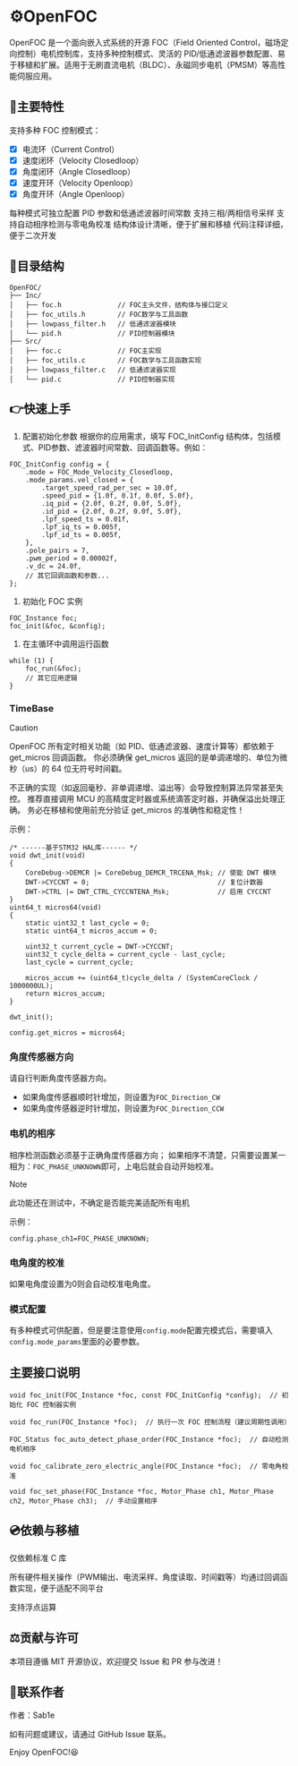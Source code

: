 # ⚙OpenFOC

OpenFOC 是一个面向嵌入式系统的开源 FOC（Field Oriented Control，磁场定向控制）电机控制库，支持多种控制模式、灵活的 PID/低通滤波器参数配置、易于移植和扩展。适用于无刷直流电机（BLDC）、永磁同步电机（PMSM）等高性能伺服应用。

## 🔧主要特性
支持多种 FOC 控制模式：
 - [x] 电流环（Current Control）
 - [x] 速度闭环（Velocity Closedloop）
 - [x] 角度闭环（Angle Closedloop）
 - [x] 速度开环（Velocity Openloop）
 - [x] 角度开环（Angle Openloop）

每种模式可独立配置 PID 参数和低通滤波器时间常数
支持三相/两相信号采样
支持自动相序检测与零电角校准
结构体设计清晰，便于扩展和移植
代码注释详细，便于二次开发
## 📁目录结构
```
OpenFOC/
├── Inc/
│   ├── foc.h              // FOC主头文件，结构体与接口定义
│   ├── foc_utils.h        // FOC数学与工具函数
│   ├── lowpass_filter.h   // 低通滤波器模块
│   └── pid.h              // PID控制器模块
├── Src/
│   ├── foc.c              // FOC主实现
│   ├── foc_utils.c        // FOC数学与工具函数实现
│   ├── lowpass_filter.c   // 低通滤波器实现
│   └── pid.c              // PID控制器实现
```
## 👉快速上手
1. 配置初始化参数
根据你的应用需求，填写 FOC_InitConfig 结构体，包括模式、PID参数、滤波器时间常数、回调函数等。例如：
```
FOC_InitConfig config = {
    .mode = FOC_Mode_Velocity_Closedloop,
    .mode_params.vel_closed = {
        .target_speed_rad_per_sec = 10.0f,
        .speed_pid = {1.0f, 0.1f, 0.0f, 5.0f},
        .iq_pid = {2.0f, 0.2f, 0.0f, 5.0f},
        .id_pid = {2.0f, 0.2f, 0.0f, 5.0f},
        .lpf_speed_ts = 0.01f,
        .lpf_iq_ts = 0.005f,
        .lpf_id_ts = 0.005f,
    },
    .pole_pairs = 7,
    .pwm_period = 0.00002f,
    .v_dc = 24.0f,
    // 其它回调函数和参数...
};
```
1. 初始化 FOC 实例
```
FOC_Instance foc;
foc_init(&foc, &config);
```
1. 在主循环中调用运行函数
```
while (1) {
    foc_run(&foc);
    // 其它应用逻辑
}
```

### TimeBase
> [!CAUTION]
> OpenFOC 所有定时相关功能（如 PID、低通滤波器、速度计算等）都依赖于 get_micros 回调函数。
> 你必须确保 get_micros 返回的是单调递增的、单位为微秒（us）的 64 位无符号时间戳。
>
> 不正确的实现（如返回毫秒、非单调递增、溢出等）会导致控制算法异常甚至失控。
> 推荐直接调用 MCU 的高精度定时器或系统滴答定时器，并确保溢出处理正确。
> 务必在移植和使用前充分验证 get_micros 的准确性和稳定性！

示例：
```
/* ------基于STM32 HAL库------ */
void dwt_init(void)
{
    CoreDebug->DEMCR |= CoreDebug_DEMCR_TRCENA_Msk; // 使能 DWT 模块
    DWT->CYCCNT = 0;                                // 复位计数器
    DWT->CTRL |= DWT_CTRL_CYCCNTENA_Msk;            // 启用 CYCCNT
}
uint64_t micros64(void)
{
    static uint32_t last_cycle = 0;
    static uint64_t micros_accum = 0;

    uint32_t current_cycle = DWT->CYCCNT;
    uint32_t cycle_delta = current_cycle - last_cycle;
    last_cycle = current_cycle;

    micros_accum += (uint64_t)cycle_delta / (SystemCoreClock / 1000000UL);
    return micros_accum;
}

dwt_init();

config.get_micros = micros64;
```

### 角度传感器方向

请自行判断角度传感器方向。

 - 如果角度传感器顺时针增加，则设置为`FOC_Direction_CW`
 - 如果角度传感器逆时针增加，则设置为`FOC_Direction_CCW`

### 电机的相序

相序检测函数必须基于正确角度传感器方向；
如果相序不清楚，只需要设置某一相为：`FOC_PHASE_UNKNOWN`即可，上电后就会自动开始校准。

> [!NOTE]
> 此功能还在测试中，不确定是否能完美适配所有电机

示例：
```
config.phase_ch1=FOC_PHASE_UNKNOWN;
```

### 电角度的校准

如果电角度设置为0则会自动校准电角度。

### 模式配置

有多种模式可供配置，但是要注意使用`config.mode`配置完模式后，需要填入`config.mode_params`里面的必要参数。

## 主要接口说明
```
void foc_init(FOC_Instance *foc, const FOC_InitConfig *config);  // 初始化 FOC 控制器实例
```

```
void foc_run(FOC_Instance *foc);  // 执行一次 FOC 控制流程（建议周期性调用）
```

```
FOC_Status foc_auto_detect_phase_order(FOC_Instance *foc);  // 自动检测电机相序
```

```
void foc_calibrate_zero_electric_angle(FOC_Instance *foc);  // 零电角校准
```

```
void foc_set_phase(FOC_Instance *foc, Motor_Phase ch1, Motor_Phase ch2, Motor_Phase ch3);  // 手动设置相序
```

## 💿依赖与移植
仅依赖标准 C 库

所有硬件相关操作（PWM输出、电流采样、角度读取、时间戳等）均通过回调函数实现，便于适配不同平台

支持浮点运算
## ⚖贡献与许可
本项目遵循 MIT 开源协议，欢迎提交 Issue 和 PR 参与改进！

## 📨联系作者
作者：Sab1e

如有问题或建议，请通过 GitHub Issue 联系。

Enjoy OpenFOC!😆
